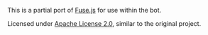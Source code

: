 This is a partial port of [Fuse.js](https://github.com/krisk/Fuse/) for use within the bot.

Licensed under [Apache License 2.0](./LICENSE), similar to the original project.